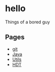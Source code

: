 # hello

Things of a bored guy

## Pages

- [git](git/README.md)
- [Java](java/README.md)
- [Utils](utils/README.md)
- [HDT](hdt/README.md)
